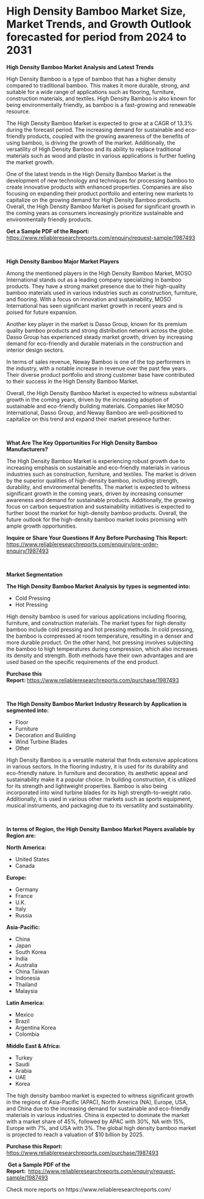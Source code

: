 <p><h1>High Density Bamboo Market Size, Market Trends, and Growth Outlook forecasted for period from 2024 to 2031</h1></p><p><strong>High Density Bamboo Market Analysis and Latest Trends</strong></p>
<p><p>High Density Bamboo is a type of bamboo that has a higher density compared to traditional bamboo. This makes it more durable, strong, and suitable for a wide range of applications such as flooring, furniture, construction materials, and textiles. High Density Bamboo is also known for being environmentally friendly, as bamboo is a fast-growing and renewable resource.</p><p>The High Density Bamboo Market is expected to grow at a CAGR of 13.3% during the forecast period. The increasing demand for sustainable and eco-friendly products, coupled with the growing awareness of the benefits of using bamboo, is driving the growth of the market. Additionally, the versatility of High Density Bamboo and its ability to replace traditional materials such as wood and plastic in various applications is further fueling the market growth.</p><p>One of the latest trends in the High Density Bamboo Market is the development of new technology and techniques for processing bamboo to create innovative products with enhanced properties. Companies are also focusing on expanding their product portfolio and entering new markets to capitalize on the growing demand for High Density Bamboo products. Overall, the High Density Bamboo Market is poised for significant growth in the coming years as consumers increasingly prioritize sustainable and environmentally friendly products.</p></p>
<p><strong>Get a Sample PDF of the Report:&nbsp;</strong> <a href="https://www.reliableresearchreports.com/enquiry/request-sample/1987493">https://www.reliableresearchreports.com/enquiry/request-sample/1987493</a></p>
<p>&nbsp;</p>
<p><strong>High Density Bamboo Major Market Players</strong></p>
<p><p>Among the mentioned players in the High Density Bamboo Market, MOSO International stands out as a leading company specializing in bamboo products. They have a strong market presence due to their high-quality bamboo materials used in various industries such as construction, furniture, and flooring. With a focus on innovation and sustainability, MOSO International has seen significant market growth in recent years and is poised for future expansion.</p><p>Another key player in the market is Dasso Group, known for its premium quality bamboo products and strong distribution network across the globe. Dasso Group has experienced steady market growth, driven by increasing demand for eco-friendly and durable materials in the construction and interior design sectors.</p><p>In terms of sales revenue, Neway Bamboo is one of the top performers in the industry, with a notable increase in revenue over the past few years. Their diverse product portfolio and strong customer base have contributed to their success in the High Density Bamboo Market.</p><p>Overall, the High Density Bamboo Market is expected to witness substantial growth in the coming years, driven by the increasing adoption of sustainable and eco-friendly building materials. Companies like MOSO International, Dasso Group, and Neway Bamboo are well-positioned to capitalize on this trend and expand their market presence further.</p></p>
<p>&nbsp;</p>
<p><strong>What Are The Key Opportunities For High Density Bamboo Manufacturers?</strong></p>
<p><p>The High Density Bamboo Market is experiencing robust growth due to increasing emphasis on sustainable and eco-friendly materials in various industries such as construction, furniture, and textiles. The market is driven by the superior qualities of high-density bamboo, including strength, durability, and environmental benefits. The market is expected to witness significant growth in the coming years, driven by increasing consumer awareness and demand for sustainable products. Additionally, the growing focus on carbon sequestration and sustainability initiatives is expected to further boost the market for high-density bamboo products. Overall, the future outlook for the high-density bamboo market looks promising with ample growth opportunities.</p></p>
<p><strong>Inquire or Share Your Questions If Any Before Purchasing This Report:</strong> <a href="https://www.reliableresearchreports.com/enquiry/pre-order-enquiry/1987493">https://www.reliableresearchreports.com/enquiry/pre-order-enquiry/1987493</a></p>
<p>&nbsp;</p>
<p><strong>Market Segmentation</strong></p>
<p><strong>The High Density Bamboo Market Analysis by types is segmented into:</strong></p>
<p><ul><li>Cold Pressing</li><li>Hot Pressing</li></ul></p>
<p><p>High density bamboo is used for various applications including flooring, furniture, and construction materials. The market types for high density bamboo include cold pressing and hot pressing methods. In cold pressing, the bamboo is compressed at room temperature, resulting in a denser and more durable product. On the other hand, hot pressing involves subjecting the bamboo to high temperatures during compression, which also increases its density and strength. Both methods have their own advantages and are used based on the specific requirements of the end product.</p></p>
<p><strong>Purchase this Report:&nbsp;</strong><a href="https://www.reliableresearchreports.com/purchase/1987493">https://www.reliableresearchreports.com/purchase/1987493</a></p>
<p>&nbsp;</p>
<p><strong>The High Density Bamboo Market Industry Research by Application is segmented into:</strong></p>
<p><ul><li>Floor</li><li>Furniture</li><li>Decoration and Building</li><li>Wind Turbine Blades</li><li>Other</li></ul></p>
<p><p>High Density Bamboo is a versatile material that finds extensive applications in various sectors. In the flooring industry, it is used for its durability and eco-friendly nature. In furniture and decoration, its aesthetic appeal and sustainability make it a popular choice. In building construction, it is utilized for its strength and lightweight properties. Bamboo is also being incorporated into wind turbine blades for its high strength-to-weight ratio. Additionally, it is used in various other markets such as sports equipment, musical instruments, and packaging due to its versatility and sustainability.</p></p>
<p>&nbsp;</p>
<p><strong>In terms of Region, the High Density Bamboo Market Players available by Region are:</strong></p>
<p>
    <p> <strong> North America: </strong>
        <ul>
            <li>United States</li>
            <li>Canada</li>
        </ul>
        </p> 
    <p> <strong> Europe: </strong>
        <ul>
            <li>Germany</li>
            <li>France</li>
            <li>U.K.</li>
            <li>Italy</li>
            <li>Russia</li>
        </ul>
        </p> 
    <p> <strong> Asia-Pacific: </strong>
        <ul>
            <li>China</li>
            <li>Japan</li>
            <li>South Korea</li>
            <li>India</li>
            <li>Australia</li>
            <li>China Taiwan</li>
            <li>Indonesia</li>
            <li>Thailand</li>
            <li>Malaysia</li>
        </ul>
        </p> 
    <p> <strong> Latin America: </strong>
        <ul>
            <li>Mexico</li>
            <li>Brazil</li>
            <li>Argentina Korea</li>
            <li>Colombia</li>
        </ul>
        </p> 
    <p> <strong> Middle East & Africa: </strong>
        <ul>
            <li>Turkey</li>
            <li>Saudi</li>
            <li>Arabia</li>
            <li>UAE</li>
            <li>Korea</li>
        </ul>
    </p>
    </p>
<p><p>The high density bamboo market is expected to witness significant growth in the regions of Asia-Pacific (APAC), North America (NA), Europe, USA, and China due to the increasing demand for sustainable and eco-friendly materials in various industries. China is expected to dominate the market with a market share of 45%, followed by APAC with 30%, NA with 15%, Europe with 7%, and USA with 3%. The global high density bamboo market is projected to reach a valuation of $10 billion by 2025.</p></p>
<p><strong>Purchase this Report: </strong><a href="https://www.reliableresearchreports.com/purchase/1987493">https://www.reliableresearchreports.com/purchase/1987493</a></p>
<p>&nbsp;<strong>Get a Sample PDF of the Report:&nbsp;&nbsp;</strong><a href="https://www.reliableresearchreports.com/enquiry/request-sample/1987493">https://www.reliableresearchreports.com/enquiry/request-sample/1987493</a></p>
<p><strong></strong></p>
<p>Check more reports on https://www.reliableresearchreports.com/</p>